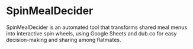 # SpinMealDecider
SpinMealDecider is an automated tool that transforms shared meal menus into interactive spin wheels, using Google Sheets and dub.co for easy decision-making and sharing among flatmates.
